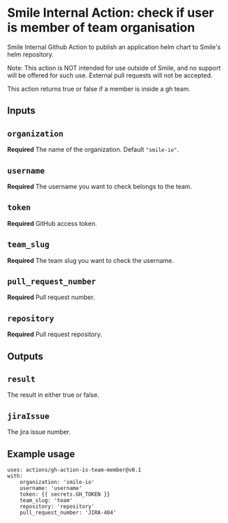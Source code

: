 # Smile Internal Action: check if user is member of team organisation

Smile Internal Github Action to publish an application helm chart to Smile's helm repository.

Note: This action is NOT intended for use outside of Smile, and no support will be offered for such use. External pull requests will not be accepted.

This action returns true or false if a member is inside a gh team.

## Inputs

## `organization`

**Required** The name of the organization. Default `"smile-io"`.

## `username`

**Required** The username you want to check belongs to the team.

## `token`

**Required** GitHub access token.

## `team_slug`

**Required** The team slug you want to check the username.

## `pull_request_number`

**Required** Pull request number.

## `repository`

**Required** Pull request repository.

## Outputs

## `result`

The result in either true or false.

## `jiraIssue`

The jira issue number.

## Example usage

    uses: actions/gh-action-is-team-member@v0.1
    with:
        organization: 'smile-io'
        username: 'username'
        token: {{ secrets.GH_TOKEN }}
        team_slug: 'team'
        repository: 'repository'
        pull_request_number: 'JIRA-404'

